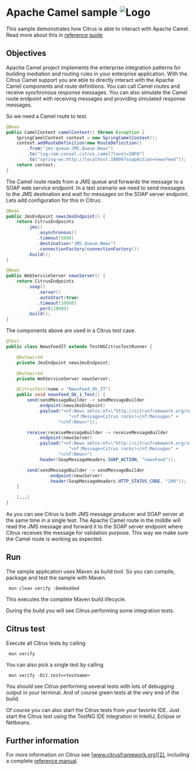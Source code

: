 Apache Camel sample ![Logo][1]
==============

This sample demonstrates how Citrus is able to interact with Apache Camel. Read more about this in [reference guide][4]

Objectives
---------

Apache Camel project implements the enterprise integration patterns for building mediation and routing rules in your enterprise application. With the Citrus 
Camel support you are able to directly interact with the Apache Camel components and route definitions. You can call Camel routes and receive synchronous response messages. 
You can also simulate the Camel route endpoint with receiving messages and providing simulated response messages.

So we need a Camel route to test.

```java
@Bean
public CamelContext camelContext() throws Exception {
    SpringCamelContext context = new SpringCamelContext();
    context.addRouteDefinition(new RouteDefinition()
        .from("jms:queue:JMS.Queue.News")
        .to("log:com.consol.citrus.camel?level=INFO")
        .to("spring-ws:http://localhost:18009?soapAction=newsFeed"));
    return context;
}
```

The Camel route reads from a JMS queue and forwards the message to a SOAP web service endpoint. In a test scenario we need to send messages to the JMS destination and wait for messages on
the SOAP server endpoint. Lets add configuration for this in Citrus:

```java
@Bean
public JmsEndpoint newsJmsEndpoint() {
    return CitrusEndpoints
        .jms()
            .asynchronous()
            .timeout(5000)
            .destination("JMS.Queue.News")
            .connectionFactory(connectionFactory())
        .build();
}

@Bean
public WebServiceServer newsServer() {
    return CitrusEndpoints
        .soap()
            .server()
            .autoStart(true)
            .timeout(10000)
            .port(18009)
        .build();
}
```
       
The components above are used in a Citrus test case.
     
```java
@Test
public class NewsFeedIT extends TestNGCitrusTestRunner {

    @Autowired
    private JmsEndpoint newsJmsEndpoint;

    @Autowired
    private WebServiceServer newsServer;

    @CitrusTest(name = "NewsFeed_Ok_IT")
    public void newsFeed_Ok_1_Test() {
        send(sendMessageBuilder -> sendMessageBuilder
            .endpoint(newsJmsEndpoint)
            .payload("<nf:News xmlns:nf=\"http://citrusframework.org/schemas/samples/news\">" +
                        "<nf:Message>Citrus rocks!</nf:Message>" +
                    "</nf:News>"));

        receive(receiveMessageBuilder -> receiveMessageBuilder
            .endpoint(newsServer)
            .payload("<nf:News xmlns:nf=\"http://citrusframework.org/schemas/samples/news\">" +
                        "<nf:Message>Citrus rocks!</nf:Message>" +
                    "</nf:News>")
            .header(SoapMessageHeaders.SOAP_ACTION, "newsFeed"));

        send(sendMessageBuilder -> sendMessageBuilder
                .endpoint(newsServer)
                .header(SoapMessageHeaders.HTTP_STATUS_CODE, "200"));
    }
    
    [...]
}
```       
       
As you can see Citrus is both JMS message producer and SOAP server at the same time in a single test. The Apache Camel route in the middle will read the JMS message and forward it to the SOAP
server endpoint where Citrus receives the message for validation purpose. This way we make sure the Camel route is working as expected.

Run
---------

The sample application uses Maven as build tool. So you can compile, package and test the
sample with Maven.
 
     mvn clean verify -Dembedded
    
This executes the complete Maven build lifecycle.

During the build you will see Citrus performing some integration tests.

Citrus test
---------

Execute all Citrus tests by calling

     mvn verify

You can also pick a single test by calling

     mvn verify -Dit.test=<testname>

You should see Citrus performing several tests with lots of debugging output in your terminal. 
And of course green tests at the very end of the build.

Of course you can also start the Citrus tests from your favorite IDE.
Just start the Citrus test using the TestNG IDE integration in IntelliJ, Eclipse or Netbeans.

Further information
---------

For more information on Citrus see [www.citrusframework.org][2], including
a complete [reference manual][3].

 [1]: https://citrusframework.org/img/brand-logo.png "Citrus"
 [2]: https://citrusframework.org
 [3]: https://citrusframework.org/reference/html/
 [4]: https://citrusframework.org/reference/html#camel
